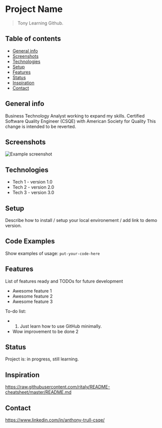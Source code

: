 # Project Name
> Tony Learning Github.  


## Table of contents
* [General info](#general-info)
* [Screenshots](#screenshots)
* [Technologies](#technologies)
* [Setup](#setup)
* [Features](#features)
* [Status](#status)
* [Inspiration](#inspiration)
* [Contact](#contact)

## General info
Business Technology Analyst working to expand my skills.
Certified Software Quality Engineer (CSQE) with American Society for Quality
This change is intended to be reverted.

## Screenshots
![Example screenshot](./img/screenshot.png)

## Technologies
* Tech 1 - version 1.0
* Tech 2 - version 2.0
* Tech 3 - version 3.0

## Setup
Describe how to install / setup your local environement / add link to demo version.

## Code Examples
Show examples of usage:
`put-your-code-here`

## Features
List of features ready and TODOs for future development
* Awesome feature 1
* Awesome feature 2
* Awesome feature 3

To-do list:
* 1. Just learn how to use GitHub minimally.
* Wow improvement to be done 2

## Status
Project is: in progress, still learning.

## Inspiration
https://raw.githubusercontent.com/ritaly/README-cheatsheet/master/README.md

## Contact
https://www.linkedin.com/in/anthony-trull-csqe/

